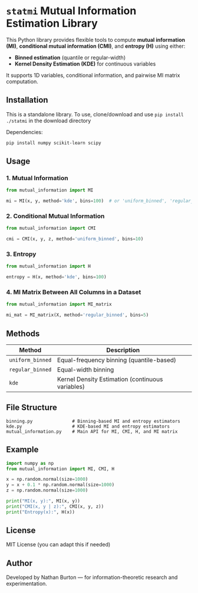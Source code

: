# `statmi` Mutual Information Estimation Library

This Python library provides flexible tools to compute **mutual information (MI)**, **conditional mutual information (CMI)**, and **entropy (H)** using either:

- **Binned estimation** (quantile or regular-width)
- **Kernel Density Estimation (KDE)** for continuous variables

It supports 1D variables, conditional information, and pairwise MI matrix computation.

## Installation

This is a standalone library. To use, clone/download and use `pip install ./statmi` in the download directory

Dependencies:

```bash
pip install numpy scikit-learn scipy
```

## Usage

### 1. Mutual Information

```python
from mutual_information import MI

mi = MI(x, y, method='kde', bins=100)  # or 'uniform_binned', 'regular_binned'
```

### 2. Conditional Mutual Information

```python
from mutual_information import CMI

cmi = CMI(x, y, z, method='uniform_binned', bins=10)
```

### 3. Entropy

```python
from mutual_information import H

entropy = H(x, method='kde', bins=100)
```

### 4. MI Matrix Between All Columns in a Dataset

```python
from mutual_information import MI_matrix

mi_mat = MI_matrix(X, method='regular_binned', bins=5)
```

## Methods

| Method           | Description                                      |
|------------------|--------------------------------------------------|
| `uniform_binned` | Equal-frequency binning (quantile-based)         |
| `regular_binned` | Equal-width binning                              |
| `kde`            | Kernel Density Estimation (continuous variables) |

## File Structure

```
binning.py               # Binning-based MI and entropy estimators
kde.py                   # KDE-based MI and entropy estimators
mutual_information.py    # Main API for MI, CMI, H, and MI matrix
```

## Example

```python
import numpy as np
from mutual_information import MI, CMI, H

x = np.random.normal(size=1000)
y = x + 0.1 * np.random.normal(size=1000)
z = np.random.normal(size=1000)

print("MI(x, y):", MI(x, y))
print("CMI(x, y | z):", CMI(x, y, z))
print("Entropy(x):", H(x))
```

## License

MIT License (you can adapt this if needed)

## Author

Developed by Nathan Burton — for information-theoretic research and experimentation.
